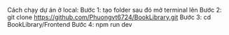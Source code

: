 Cách chạy dự án ở local:
Bước 1: tạo folder sau đó mở terminal lên
Bước 2: git clone https://github.com/Phuongvt6724/BookLibrary.git
Bước 3: cd BookLibrary/Frontend
Bước 4: npm run dev